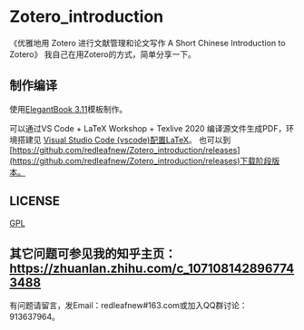 # Zotero_introduction
《优雅地用 Zotero 进行文献管理和论文写作
A Short Chinese Introduction to Zotero》
我自己在用Zotero的方式，简单分享一下。

## 制作编译

使用[ElegantBook 3.11](https://github.com/ElegantLaTeX/ElegantBook)模板制作。

可以通过VS Code + LaTeX Workshop + Texlive 2020 编译源文件生成PDF，环境搭建见
[Visual Studio Code (vscode)配置LaTeX](https://zhuanlan.zhihu.com/p/166523064)。
也可以到[https://github.com/redleafnew/Zotero_introduction/releases](https://github.com/redleafnew/Zotero_introduction/releases)下载阶段版本。

## LICENSE
  [GPL](https://www.gnu.org/licenses/gpl-3.0.txt)

## 其它问题可参见我的知乎主页：https://zhuanlan.zhihu.com/c_1071081428967743488


有问题请留言，发Email：redleafnew#163.com或加入QQ群讨论：913637964。
